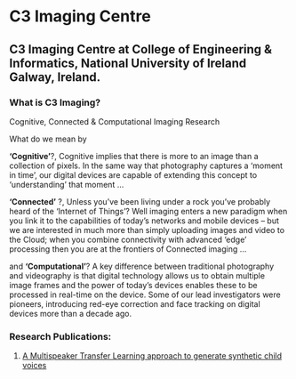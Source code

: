 # C3 Imaging Centre 

## C3 Imaging Centre at College of Engineering & Informatics, National University of Ireland Galway, Ireland.
### What is C3 Imaging?
Cognitive, Connected & Computational Imaging Research

What do we mean by 

**‘Cognitive’**?, Cognitive implies that there is more to an image than a collection of pixels. In the same way that photography captures a ‘moment in time’, our digital devices are capable of extending this concept to ‘understanding’ that moment …

**‘Connected’** ?,
Unless you’ve been living under a rock you’ve probably heard of the ‘Internet of Things’? Well imaging enters a new paradigm when you link it to the capabilities of today’s networks and mobile devices – but we are interested in much more than simply uploading images and video to the Cloud; when you combine connectivity with advanced ‘edge’ processing then you are at the frontiers  of Connected imaging …

and **‘Computational’**?
A key difference between traditional photography and videography is that digital technology allows us to obtain multiple image frames and the power of today’s devices enables these to be processed in real-time on the device. Some of our lead investigators were pioneers, introducing red-eye correction and face tracking on digital devices more than a decade ago. 

### Research Publications: 

1. [A Multispeaker Transfer Learning approach to generate synthetic child voices](https://c3imaging.github.io/ChildTTS/)
